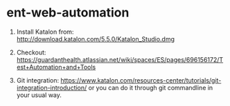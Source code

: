 # ent-web-automation

1. Install Katalon from: http://download.katalon.com/5.5.0/Katalon_Studio.dmg
   
2. Checkout: https://guardanthealth.atlassian.net/wiki/spaces/ES/pages/696156172/Test+Automation+and+Tools

3. Git integration: https://www.katalon.com/resources-center/tutorials/git-integration-introduction/ 
   or you can do it through git commandline in your usual way.
